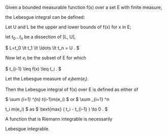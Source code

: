 Given a bounded measurable function f(x) over a set E with finite
measure,

the Lebesgue integral can be defined:

Let U and L be the upper and lower bounds of f(x) for x in E;

let $t_{0}...t_{n}$ be a dissection of [L, U],

$ L=t_0 \lt t_1 \lt \ldots \lt t_n = U . $

Now let $e_{i}$ be the subset of E for which

$ t_{i-1} \leq f(x) \leq t_i . $

Let the Lebesgue measure of $e_{i} be m(e_{i}).$

Then the Lebesgue integral of f(x) over E is defined as either of

$ \sum _{i=1} ^{n} t_{i-1}m(e_i) $ or $ \sum _{i=1} ^n

t_i m(e_i) $ as $ \text{max} ( t_i - t_{i-1} ) \to 0 . $

A function that is Riemann integrable is necessarily

Lebesgue integrable.
